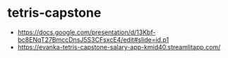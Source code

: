 # tetris-capstone

- https://docs.google.com/presentation/d/13Kbf-bc8ENqT27BmccDnsJ5S3CFsxcE4/edit#slide=id.p1
- https://evanka-tetris-capstone-salary-app-kmid40.streamlitapp.com/
